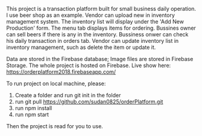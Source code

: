 
This project is a transaction platform built for small business daily operation. I use beer shop as an example. Vendor can upload new in inventory management system. The inventory list will display under the 'Add New Production' form. The menu tab displays items for ordering. Bussines owner can sell beers if there is any in the inventory. Bussiness onwer can check his daily transaction in orders tab. Vendor can update inventory list in inventory management, such as delete the item or update it. 

Data are stored in the Firebase database; Image files are stored in Firebase Storage. The whole project is hosted on Firebase. Live show here: https://orderplatform2018.firebaseapp.com/

To run project on local machine, please:

1. Create a folder and run git init in the folder
2. run git pull https://github.com/sudan0825/orderPlatform.git
3. run npm install 
5. run npm start

Then the project is read for you to use.